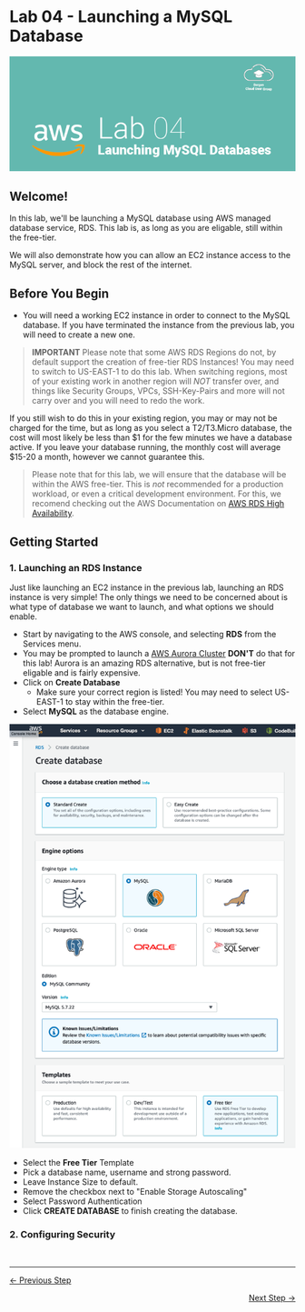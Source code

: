 # Lab 04 - Launching a MySQL Database
![Lab 04 Banner](GFX/Lab04.png)

## Welcome!
In this lab, we'll be launching a MySQL database using AWS managed database service, RDS.
This lab is, as long as you are eligable, still within the free-tier.

We will also demonstrate how you can allow an EC2 instance access to the MySQL server, and block the rest of the internet.

## Before You Begin

* You will need a working EC2 instance in order to connect to the MySQL database. If you have terminated the instance from the previous lab, you will need to create a new one.

> **IMPORTANT** Please note that some AWS RDS Regions do not, by default support the creation of free-tier RDS Instances! You may need to switch to US-EAST-1 to do this lab. When switching regions, most of your existing work in another region will *NOT* transfer over, and things like Security Groups, VPCs, SSH-Key-Pairs and more will not carry over and you will need to redo the work.

If you still wish to do this in your existing region, you may or may not be charged for the time, but as long as you select a T2/T3.Micro database, the cost will most likely be less than $1 for the few minutes we have a database active. If you leave your database running, the monthly cost will average $15-20 a month, however we cannot guarantee this.

> Please note that for this lab, we will ensure that the database will be within the AWS free-tier. This is *not* recommended for a production workload, or even a critical development environment. For this, we recomend checking out the AWS Documentation on [AWS RDS High Availability](https://aws.amazon.com/rds/ha/).


## Getting Started
### 1. Launching an RDS Instance

Just like launching an EC2 instance in the previous lab, launching an RDS instance is very simple! The only things we need to be concerned about is what type of database we want to launch, and what options we should enable.

* Start by navigating to the AWS console, and selecting **RDS** from the Services menu.
* You may be prompted to launch a [AWS Aurora Cluster](https://docs.aws.amazon.com/AmazonRDS/latest/AuroraUserGuide/CHAP_Aurora.html) **DON'T** do that for this lab! Aurora is an amazing RDS alternative, but is not free-tier eligable and is fairly expensive.
* Click on **Create Database**
    - Make sure your correct region is listed! You may need to select US-EAST-1 to stay within the free-tier.
* Select **MySQL** as the database engine.


![RDS Settings 1](GFX/Screenshot1.png)


* Select the **Free Tier** Template
* Pick a database name, username and strong password.
* Leave Instance Size to default.
* Remove the checkbox next to "Enable Storage Autoscaling"
* Select Password Authentication
* Click **CREATE DATABASE** to finish creating the database.

### 2. Configuring Security


&nbsp;
&nbsp;


---

<p align="left"><a href="../01 - Stage 1">← Previous Step</a></p>
<p align="right"><a href="../03 - Launching an EC2 Instance">Next Step →</a></p>
